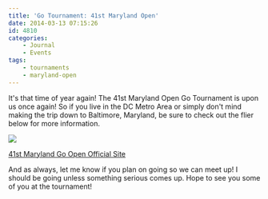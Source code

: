 ```yaml
---
title: 'Go Tournament: 41st Maryland Open'
date: 2014-03-13 07:15:26
id: 4810
categories:
	- Journal
	- Events
tags:
	- tournaments
	- maryland-open
---
```


It's that time of year again! The 41st Maryland Open Go Tournament is upon us once again! So if you live in the DC Metro Area or simply don't mind making the trip down to Baltimore, Maryland, be sure to check out the flier below for more information.

![](/images/2014/03/marylandopen41.jpg)

[41st Maryland Go Open Official Site](http://baltimoregoclub.org/md_open "41st Maryland Open Go  Tournament Official Site")

And as always, let me know if you plan on going so we can meet up! I should be going unless something serious comes up. Hope to see you some of you at the tournament!